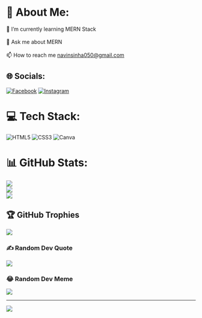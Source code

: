 # 💫 About Me:
🌱 I’m currently learning MERN Stack<br><br>💬 Ask me about MERN<br><br>📫 How to reach me navinsinha050@gmail.com<br>


## 🌐 Socials:
[![Facebook](https://img.shields.io/badge/Facebook-%231877F2.svg?logo=Facebook&logoColor=white)](https://facebook.com/navin050) [![Instagram](https://img.shields.io/badge/Instagram-%23E4405F.svg?logo=Instagram&logoColor=white)](https://instagram.com/navin050) 

# 💻 Tech Stack:
![HTML5](https://img.shields.io/badge/html5-%23E34F26.svg?style=plastic&logo=html5&logoColor=white) ![CSS3](https://img.shields.io/badge/css3-%231572B6.svg?style=plastic&logo=css3&logoColor=white) ![Canva](https://img.shields.io/badge/Canva-%2300C4CC.svg?style=plastic&logo=Canva&logoColor=white)
# 📊 GitHub Stats:
![](https://github-readme-stats.vercel.app/api?username=navin050&theme=vue-dark&hide_border=false&include_all_commits=false&count_private=false)<br/>
![](https://github-readme-streak-stats.herokuapp.com/?user=navin050&theme=vue-dark&hide_border=false)<br/>
![](https://github-readme-stats.vercel.app/api/top-langs/?username=navin050&theme=vue-dark&hide_border=false&include_all_commits=false&count_private=false&layout=compact)

## 🏆 GitHub Trophies
![](https://github-profile-trophy.vercel.app/?username=navin050&theme=darkhub&no-frame=true&no-bg=false&margin-w=4)

### ✍️ Random Dev Quote
![](https://quotes-github-readme.vercel.app/api?type=vetical&theme=tokyonight)

### 😂 Random Dev Meme
![](<img src="https://i.pinimg.com/236x/06/52/a3/0652a31ea2cb219526e2ac4d799bf9d5.jpg/" width="512px"/>)

---
[![](https://visitcount.itsvg.in/api?id=navin050&icon=4&color=7)](https://visitcount.itsvg.in)


<!--
**navin050/navin050** is a ✨ _special_ ✨ repository because its `README.md` (this file) appears on your GitHub profile.

Here are some ideas to get you started:

- 🔭 I’m currently working on ...
- 🌱 I’m currently learning ...
- 👯 I’m looking to collaborate on ...
- 🤔 I’m looking for help with ...
- 💬 Ask me about ...
- 📫 How to reach me: ...
- 😄 Pronouns: ...
- ⚡ Fun fact: ...
-->
